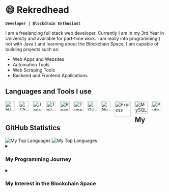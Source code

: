 # 😄 Rekredhead
**`Developer | Blockchain Enthusiast`**

I am a freelancing full stack web developer. Currently I am in my 3rd Year in University and available for part-time work.
I am really into programming ( not with Java ) and learning about the Blockchain Space.
I am capable of building projects such as:
- Web Apps and Websites
- Automation Tools
- Web Scraping Tools
- Backend and Frontend Applications

## Languages and Tools I use
<img align="left" width="30px" style="padding-right:10px;" title="HTML" alt="HTML" src="https://cdn.jsdelivr.net/gh/devicons/devicon/icons/html5/html5-plain.svg" />
<img align="left" width="30px" style="padding-right:10px;" title="CSS" alt="CSS" src="https://cdn.jsdelivr.net/gh/devicons/devicon/icons/css3/css3-plain.svg" />
<img align="left" width="30px" style="padding-right:10px;" title="JavaScript" alt="JavaScript" src="https://cdn.jsdelivr.net/gh/devicons/devicon/icons/javascript/javascript-plain.svg" />
<img align="left" width="30px" style="padding-right:10px;" title="Tailwindcss" alt="Tailwindcss" src="https://cdn.jsdelivr.net/gh/devicons/devicon/icons/tailwindcss/tailwindcss-plain.svg" />
<img align="left" width="30px" style="padding-right:10px;" title="React" alt="React" src="https://cdn.jsdelivr.net/gh/devicons/devicon/icons/react/react-original.svg" />
<img align="left" width="30px" style="padding-right:10px;" title="Typescript" alt="TypeScript" src="https://cdn.jsdelivr.net/gh/devicons/devicon/icons/typescript/typescript-plain.svg" />
<img align="left" width="30px" style="padding-right:10px;" title="Git" alt="Git" src="https://cdn.jsdelivr.net/gh/devicons/devicon/icons/git/git-original.svg" />
<img align="left" width="30px" style="padding-right:10px;" title="NodeJS" alt="NodeJS" src="https://cdn.jsdelivr.net/gh/devicons/devicon/icons/nodejs/nodejs-original.svg" />
<img align="left" width="50px" style="padding-right:10px;" title="ExpressJs" alt="Express" src="https://i.cloudup.com/zfY6lL7eFa-3000x3000.png" />
<img align="left" width="40px" style="padding-right:10px;" title="MySQL" alt="MySQL" src="https://cdn.jsdelivr.net/gh/devicons/devicon/icons/mysql/mysql-original-wordmark.svg" />
<img align="left" width="30px" style="padding-right:10px;" title="Python" alt="Python" src="https://cdn.jsdelivr.net/gh/devicons/devicon/icons/python/python-plain.svg" />
<br />

## My GitHub Statistics
<div>
  <img align="center" src="https://github-readme-stats.vercel.app/api?username=rekredhead" alt="My Top Languages"/>
  <img align="center" src="https://github-readme-stats.vercel.app/api/top-langs/?username=rekredhead" alt="My Top Languages"/>
</div>

<details>
<summary><h3>My Programming Journey </h3></summary>
<ul>
  <li>
    When I started coding, I used to build and program small robots using Arduino although, I saw it more as a hobby and didn't take it very seriously
  </li>
  <li>
    I used to build Obstacle Avoiding bots, a simple RC car, a mini piano using buttons, etc. to name a few. Since I was working with Arduino, I had to learn about C++ programming, which helped so much in understanding
    programming concepts as I grew up. I also learned about a few maths concepts like Matrices ( which I never want to look at again ). Building my own projects however the way I wanted, was the reason why I loved it so
    much
  </li>
  <li>
    Once I turned 17, I decided to focus more on coding and I moved towards Web Development and Blockchain Development, which is where I am currently at
  </li>
  <li>
    I realized that Embedded Systems programming was quite a tough field since you need to buy physical hardware and there were not many jobs involved with it (in my country), which is why I moved onto Web Dev
  </li>
  <li>
    Web Dev. was such a new field for me and I had no idea what was going on, I made so many mistakes when building projects. After a few months, I adapted to it well and even learned about backend development
  </li>
  <li>
    Making full stack apps such as a Student Management System and programs to automate my part-time work, gave SO much motivation to continue up this line
  </li>
</ul>
</details>

<details>
<summary><h3>My Interest in the Blockchain Space </h3></summary>
<ul>
  <li>
    I usually stay up-to-date on the latest crypto and blockchain news and interacting with a few blockchain devs. on LinkedIn
  </li>
  <li>
    When I learned more about the world's financial system and governance, I understood how flawed this system really is. Which is what inspired me to involve with Blockchain Development
  </li>
  <li>
    A Decentralized system where the community has control over the system rather than a specific group of people. A system with transparency, high-security, less governance and the users having ownership of their own data
  </li>
  <li>
    Seeing how the Blockchain system works, I really want it to succeed and fix the current financial system. Seeing how fast the community is growing and how important for this sort of system to be adopted, I too want to make it successful and be a part of it
  </li>
</ul>
</details>
